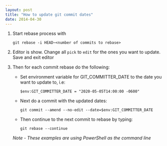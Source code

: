 ```yaml
---
layout: post
title: "How to update git commit dates"
date: 2014-04-30
---
```


1. Start rebase process with 


    ~~~
    git rebase -i HEAD~<number of commits to rebase>
    ~~~


2. Editor is show. Change all `pick` to `edit` for the ones you want to update. Save and exit editor

3. Then for each commit rebase do the following:
    
    * Set environment variable for GIT_COMMITTER_DATE to the date you want to update to, i.e:


        ~~~
        $env:GIT_COMMITTER_DATE = "2020-05-05T14:00:00 -0600"
        ~~~


    * Next do a commit with the updated dates:


        ~~~
        git commit --amend --no-edit --date=$env:GIT_COMMITTER_DATE
        ~~~


    * Then continue to the next commit to rebase by typing:


        ~~~
        git rebase --continue
        ~~~


    *Note - These examples are using PowerShell as the command line*
